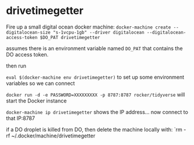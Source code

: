 # drivetimegetter

Fire up a small digital ocean docker machine:
`docker-machine create --digitalocean-size "s-1vcpu-1gb" --driver digitalocean --digitalocean-access-token $DO_PAT drivetimegetter`

assumes there is an environment variable named `DO_PAT` that contains the DO access token. 

then run 

`eval $(docker-machine env drivetimegetter)` to set up some environment variables so we can connect

`docker run -d -e PASSWORD=XXXXXXXXX -p 8787:8787 rocker/tidyverse` will start the Docker instance

`docker-machine ip drivetimegetter` shows the IP address... now connect to that IP:8787

if a DO droplet is killed from DO, then delete the machine locally with:
`rm -rf ~/.docker/machine/drivetimegetter

